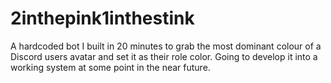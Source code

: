 # 2inthepink1inthestink
A hardcoded bot I built in 20 minutes to grab the most dominant colour of a Discord users avatar and set it as their role color. Going to develop it into a working system at some point in the near future.

